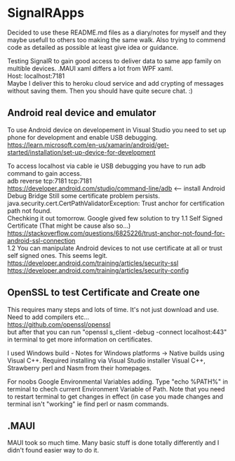 # SignalRApps

Decided to use these README.md files as a diary/notes for myself and they maybe usefull to others too making the same walk. Also trying to commend code as detailed as possible at least give idea or guidance.

Testing SignalR to gain good access to deliver data to same app family on multible devices. .MAUI xaml differs a lot from WPF xaml. <br/>
Host: localhost:7181 <br/>
Maybe I deliver this to heroku cloud service and add crypting of messages without saving them. Then you should have quite secure chat. :)

## Android real device and emulator

To use Android device on developement in Visual Studio you need to set up phone for development and enable USB debugging.
https://learn.microsoft.com/en-us/xamarin/android/get-started/installation/set-up-device-for-development

To access localhost via cable ie USB debugging you have to run adb command to gain access. <br/>
adb reverse tcp:7181 tcp:7181 <br/>
https://developer.android.com/studio/command-line/adb <-- install Android Debug Bridge
Still some certificate problem persists. <br/> java.security.cert.CertPathValidatorException: Trust anchor for certification path not found.<br/>Chechking it out tomorrow. 
Google gived few solution to try 1.1 Self Signed Certificate (That might be cause also so...) <br/>
https://stackoverflow.com/questions/6825226/trust-anchor-not-found-for-android-ssl-connection <br/>
1.2 You can manipulate Android devices to not use certificate at all or trust self signed ones. This seems legit. <br/>
https://developer.android.com/training/articles/security-ssl <br/>
https://developer.android.com/training/articles/security-config <br/>

## OpenSSL to test Certificate and Create one
This requires many steps and lots of time. It's not just download and use. Need to add compilers etc... <br/>
https://github.com/openssl/openssl <br/>
but after that you can run "openssl s_client -debug -connect localhost:443" in terminal to get more information on certificates. 

I used Windows build - Notes for Windows platforms -> Native builds using Visual C++. Required installing via Visual Studio installer Visual C++, Strawberry perl and Nasm from their homepages. 

For noobs Google Environmental Variables adding. Type "echo %PATH%" in terminal to chech current Environment Variable of Path. Note that you need to restart terminal to get changes in effect (in case you made changes and terminal isn't "working" ie find perl or nasm commands. 

## .MAUI

MAUI took so much time. Many basic stuff is done totally differently and I didn't found easier way to do it. 
